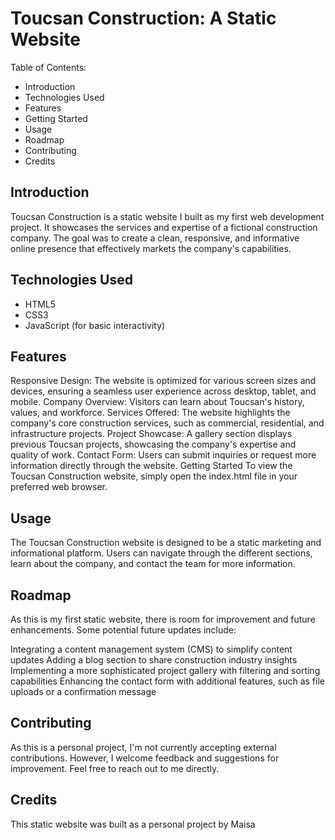 # Toucsan Construction: A Static Website
Table of Contents:
- Introduction
- Technologies Used
- Features
- Getting Started
- Usage
- Roadmap
- Contributing
- Credits

## Introduction
Toucsan Construction is a static website I built as my first web development project. It showcases the services and expertise of a fictional construction company. The goal was to create a clean, responsive, and informative online presence that effectively markets the company's capabilities.

## Technologies Used
- HTML5
- CSS3
- JavaScript (for basic interactivity)

## Features
Responsive Design: The website is optimized for various screen sizes and devices, ensuring a seamless user experience across desktop, tablet, and mobile.
Company Overview: Visitors can learn about Toucsan's history, values, and workforce.
Services Offered: The website highlights the company's core construction services, such as commercial, residential, and infrastructure projects.
Project Showcase: A gallery section displays previous Toucsan projects, showcasing the company's expertise and quality of work.
Contact Form: Users can submit inquiries or request more information directly through the website.
Getting Started
To view the Toucsan Construction website, simply open the index.html file in your preferred web browser.

## Usage
The Toucsan Construction website is designed to be a static marketing and informational platform. Users can navigate through the different sections, learn about the company, and contact the team for more information.

## Roadmap
As this is my first static website, there is room for improvement and future enhancements. Some potential future updates include:

Integrating a content management system (CMS) to simplify content updates
Adding a blog section to share construction industry insights
Implementing a more sophisticated project gallery with filtering and sorting capabilities
Enhancing the contact form with additional features, such as file uploads or a confirmation message
## Contributing
As this is a personal project, I'm not currently accepting external contributions. However, I welcome feedback and suggestions for improvement. Feel free to reach out to me directly.

## Credits
This static website was built as a personal project by Maisa